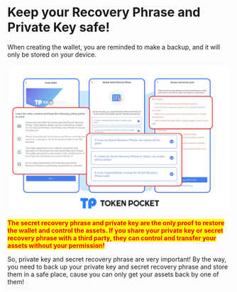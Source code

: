 # Keep your Recovery Phrase and Private Key safe!

When creating the wallet, you are reminded to make a backup, and it will only be stored on your device.&#x20;

![](<../../.gitbook/assets/风险cn 2.png>)

<mark style="color:red;">**The secret recovery phrase and private key are the only proof to restore the wallet and control the assets. If you share your private key or secret recovery phrase with a third party, they can control and transfer your assets without your permission!**</mark>&#x20;

So, private key and secret recovery phrase are very important! By the way, you need to back up your private key and secret recovery phrase and store them in a safe place, cause you can only get your assets back by one of them!
